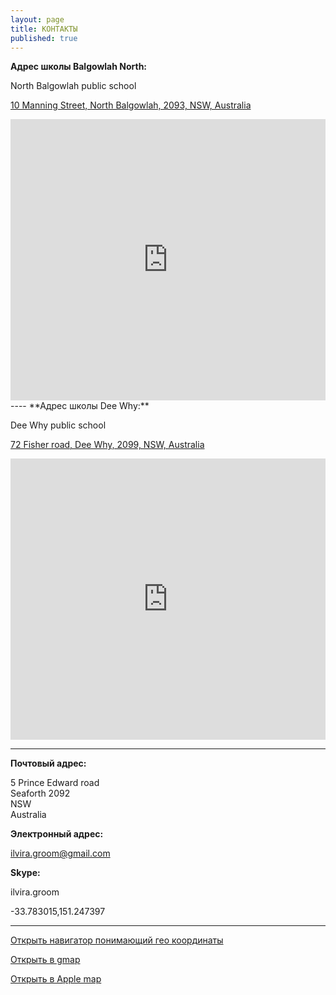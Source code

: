 ```yaml
---
layout: page
title: КОНТАКТЫ
published: true
---
```

**Адрес школы Balgowlah North:**

North Balgowlah public school

[10 Manning Street, North Balgowlah, 2093, NSW, Australia](http://maps.google.com/?q=LinguaPlay+Sydney)  

<iframe src="https://www.google.com/maps/embed?pb=!1m14!1m8!1m3!1d3316.1433336373957!2d151.2451651!3d-33.7827966!3m2!1i1024!2i768!4f13.1!3m3!1m2!1s0x6b12abce44a7f5bd%3A0xa9c8328ae5bc75cd!2sLinguaPlay+Sydney!5e0!3m2!1sen!2sau!4v1503901800203" 
  width="100%" height="450" frameborder="0" style="border:0" allowfullscreen>
</iframe>
----
**Адрес школы Dee Why:**

Dee Why public school

[72 Fisher road, Dee Why, 2099, NSW, Australia](http://maps.google.com/?q=72+Fisher+Rd,+Dee+Why+NSW+2099)  

<iframe src="https://www.google.com/maps/embed?pb=!1m18!1m12!1m3!1d3317.4659488306243!2d151.28455465127712!3d-33.74862338059487!2m3!1f0!2f0!3f0!3m2!1i1024!2i768!4f13.1!3m3!1m2!1s0x6b12aa81594bc1a5%3A0xfe75593a2d9644a2!2sDee+Why+Public+School!5e0!3m2!1sen!2sus!4v1496915426415"
  width="100%" height="450" frameborder="0" style="border:0" allowfullscreen>
</iframe>

----
**Почтовый адрес:**

5 Prince Edward road  
Seaforth 2092  
NSW  
Australia  

**Электронный адрес:**

[ilvira.groom@gmail.com](mailto:ilvira.groom@gmail.com)  


**Skype:**

ilvira.groom  



-33.783015,151.247397

----
[Открыть навигатор понимающий гео координаты](geo:-33.783015,151.247397)


[Открыть в gmap](http://maps.google.com/?q=-33.783015,151.247397)


[Открыть в Apple map](http://maps.apple.com/?daddr=-33.783015,151.247397)
